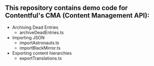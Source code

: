 ## This repository contains demo code for Contentful's CMA (Content Management API):

- Archiving Dead Entries
  - archiveDeadEntries.ts
- Importing JSON
  - importAstronauts.ts
  - importBlackMirror.ts
- Exporting content hierarchies
  - exportTranslations.ts
